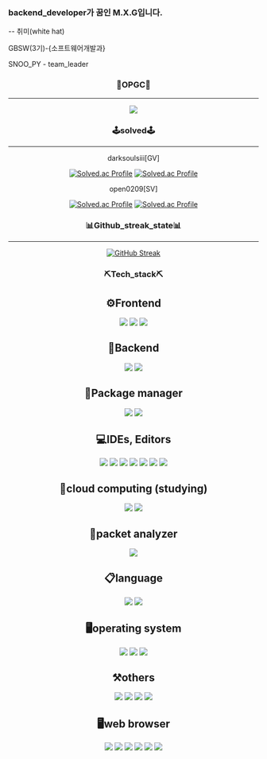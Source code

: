 ### backend_developer가 꿈인 M.X.G입니다.
-- 취미(white hat)

GBSW(3기)-{소프트웨어개발과}

SNOO_PY - team_leader

<div align="center">
  
### 📠OPGC📠
-------------------------------

<a href="https://opgc.me/#/users/Leehomin11" target="_blank"><img src="https://api.opgc.me/githubs/users/Leehomin11/tag/?theme=basic" /></a>
  
### 🕹️solved🕹️
-------------------------------

darksoulsiii[GV]

[![Solved.ac Profile](http://mazassumnida.wtf/api/v2/generate_badge?boj=darksoulsiii)](https://solved.ac/darksoulsiii/)
[![Solved.ac Profile](http://mazassumnida.wtf/api/generate_badge?boj=darksoulsiii)](https://solved.ac/darksoulsiii)

open0209[SV]
  
[![Solved.ac Profile](http://mazassumnida.wtf/api/v2/generate_badge?boj=open0209)](https://solved.ac/open0209/)
[![Solved.ac Profile](http://mazassumnida.wtf/api/generate_badge?boj=open0209)](https://solved.ac/open0209)
  
  
### 📊Github_streak_state📊
-------------------------------
  
[![GitHub Streak](https://github-readme-streak-stats.herokuapp.com/?user=Leehomin11&theme=swift)](https://git.io/streak-stats)
  
### ⛏️Tech_stack⛏️
  
⚙️Frontend
-------------------------------
  
<img src="https://img.shields.io/badge/html5-white.svg?style=for-the-badge&logo=html5&logoColor=23E34F26" />
<img src="https://img.shields.io/badge/css3-white.svg?style=for-the-badge&logo=css3&logoColor=1572B6" />
<img src="https://img.shields.io/badge/next.js-white.svg?style=for-the-badge&logo=next.js&logoColor=black" />
  
  
  

🔩Backend
-------------------------------

<img src="https://img.shields.io/badge/Node.js-black?style=for-the-badge&logo=nodedotjs&logoColor=339933" />
<img src="https://img.shields.io/badge/Express-gray?style=for-the-badge&logo=express&logoColor=black" />
  
  
  
  
🔧Package manager 
-------------------------------
  
<img src="https://img.shields.io/badge/npm-CB3837?style=for-the-badge&logo=npm&logoColor=white" />
<img src="https://img.shields.io/badge/anaconda-white?style=for-the-badge&logo=anaconda&logoColor=44A833" />
  
  
💻IDEs, Editors
-------------------------------

<img src="https://img.shields.io/badge/clion-white?style=for-the-badge&logo=clion&logoColor=black" />
<img src="https://img.shields.io/badge/intellij_idea-white?style=for-the-badge&logo=intellijidea&logoColor=black" />
<img src="https://img.shields.io/badge/pycharm-white?style=for-the-badge&logo=pycharm&logoColor=black" />
<img src="https://img.shields.io/badge/webstorm-white?style=for-the-badge&logo=webstorm&logoColor=black" />
<img src="https://img.shields.io/badge/visualstudiocode-white?style=for-the-badge&logo=visualstudiocode&logoColor=007ACC" />
<img src="https://img.shields.io/badge/xcode-white?style=for-the-badge&logo=xcode&logoColor=147EFB" />
<img src="https://img.shields.io/badge/eclipseide-orange?style=for-the-badge&logo=eclipseide&logoColor=2C2255" />

🔎cloud computing (studying)
-------------------------------

<img src="https://img.shields.io/badge/Azure-blue?style=for-the-badge&logo=microsoftazure&logoColor=white" />
<img src="https://img.shields.io/badge/AWS-white?style=for-the-badge&logo=amazonaws&logoColor=darkblue" />
  
🔐packet analyzer
-------------------------------
  
<img src="https://img.shields.io/badge/wireshark-gray?style=for-the-badge&logo=wireshark&logoColor=darkblue" />
  
📋language
-------------------------------
  
<img src="https://img.shields.io/badge/c-%2300599C.svg?style=for-the-badge&logo=c&logoColor=white" />
<img src="https://img.shields.io/badge/python-3670A0?style=for-the-badge&logo=python&logoColor=ffdd54" />
  
🖥️operating system  
--------------------------------

<img src="https://img.shields.io/badge/mac%20os-white?style=for-the-badge&logo=apple&logoColor=black" />
<img src="https://img.shields.io/badge/Windows-0078D6?style=for-the-badge&logo=windows&logoColor=white" />
<img src="https://img.shields.io/badge/kalilinux-557C94?style=for-the-badge&logo=kalilinux&logoColor=black" /> 
  
⚒️others
---------------------------------
  
<img src="https://img.shields.io/badge/docker-2496ED?style=for-the-badge&logo=docker&logoColor=white" />
<img src="https://img.shields.io/badge/jupyter-white?style=for-the-badge&logo=jupyter&logoColor=F37626" />  
<img src="https://img.shields.io/badge/notion-black?style=for-the-badge&logo=notion&logoColor=white" /> 
<img src="https://img.shields.io/badge/git-white?style=for-the-badge&logo=git&logoColor=orange" /> 

🖥️web browser
---------------------------------
  
<img src="https://img.shields.io/badge/google-4285F4?style=for-the-badge&logo=google&logoColor=white" />
<img src="https://img.shields.io/badge/chrome-4285F4?style=for-the-badge&logo=googlechrome&logoColor=white" />
<img src="https://img.shields.io/badge/safari-white?style=for-the-badge&logo=safari&logoColor=blue" />
<img src="https://img.shields.io/badge/firefox-black?style=for-the-badge&logo=firefoxbrowser&logoColor=FF7139" />
<img src="https://img.shields.io/badge/firefox_dev-black?style=for-the-badge&logo=firefoxbrowser&logoColor=blue" />
<img src="https://img.shields.io/badge/brave-white?style=for-the-badge&logo=brave&logoColor=FB542B" />
  
</div>
